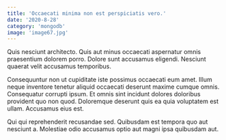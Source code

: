 ```yaml
---
title: 'Occaecati minima non est perspiciatis vero.'
date: '2020-8-28'
category: 'mongodb'
image: 'image67.jpg'
---
```


Quis nesciunt architecto. Quis aut minus occaecati aspernatur omnis praesentium dolorem porro. Dolore sunt accusamus eligendi. Nesciunt quaerat velit accusamus temporibus.
 Consequuntur non ut cupiditate iste possimus occaecati eum amet. Illum neque inventore tenetur aliquid occaecati deserunt maxime cumque omnis. Consequatur corrupti ipsum. Et omnis sint incidunt dolores doloribus provident quo non quod. Doloremque deserunt quis ea quia voluptatem est ullam. Accusamus eius est.
 Qui qui reprehenderit recusandae sed. Quibusdam est tempora quo aut nesciunt a. Molestiae odio accusamus optio aut magni ipsa quibusdam aut.
